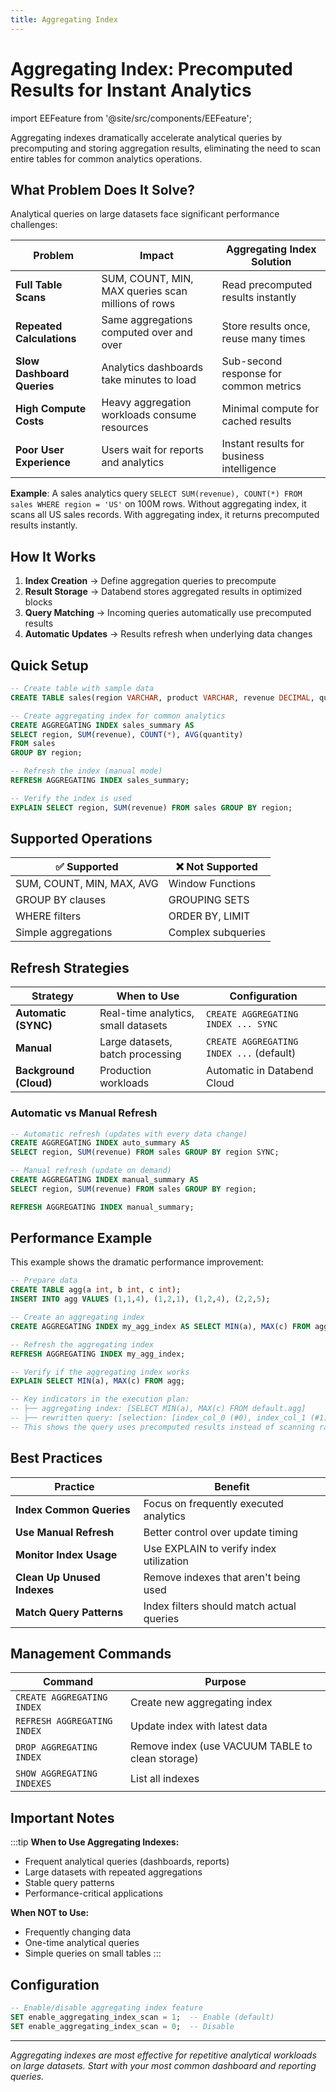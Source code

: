 ```yaml
---
title: Aggregating Index
---
```


# Aggregating Index: Precomputed Results for Instant Analytics

import EEFeature from '@site/src/components/EEFeature';

<EEFeature featureName='AGGREGATING INDEX'/>


Aggregating indexes dramatically accelerate analytical queries by precomputing and storing aggregation results, eliminating the need to scan entire tables for common analytics operations.

## What Problem Does It Solve?

Analytical queries on large datasets face significant performance challenges:

| Problem | Impact | Aggregating Index Solution |
|---------|--------|---------------------------|
| **Full Table Scans** | SUM, COUNT, MIN, MAX queries scan millions of rows | Read precomputed results instantly |
| **Repeated Calculations** | Same aggregations computed over and over | Store results once, reuse many times |
| **Slow Dashboard Queries** | Analytics dashboards take minutes to load | Sub-second response for common metrics |
| **High Compute Costs** | Heavy aggregation workloads consume resources | Minimal compute for cached results |
| **Poor User Experience** | Users wait for reports and analytics | Instant results for business intelligence |

**Example**: A sales analytics query `SELECT SUM(revenue), COUNT(*) FROM sales WHERE region = 'US'` on 100M rows. Without aggregating index, it scans all US sales records. With aggregating index, it returns precomputed results instantly.

## How It Works

1. **Index Creation** → Define aggregation queries to precompute
2. **Result Storage** → Databend stores aggregated results in optimized blocks
3. **Query Matching** → Incoming queries automatically use precomputed results
4. **Automatic Updates** → Results refresh when underlying data changes

## Quick Setup

```sql
-- Create table with sample data
CREATE TABLE sales(region VARCHAR, product VARCHAR, revenue DECIMAL, quantity INT);

-- Create aggregating index for common analytics
CREATE AGGREGATING INDEX sales_summary AS 
SELECT region, SUM(revenue), COUNT(*), AVG(quantity) 
FROM sales 
GROUP BY region;

-- Refresh the index (manual mode)
REFRESH AGGREGATING INDEX sales_summary;

-- Verify the index is used
EXPLAIN SELECT region, SUM(revenue) FROM sales GROUP BY region;
```

## Supported Operations

| ✅ Supported | ❌ Not Supported |
|-------------|-----------------|
| SUM, COUNT, MIN, MAX, AVG | Window Functions |
| GROUP BY clauses | GROUPING SETS |
| WHERE filters | ORDER BY, LIMIT |
| Simple aggregations | Complex subqueries |

## Refresh Strategies

| Strategy | When to Use | Configuration |
|----------|-------------|---------------|
| **Automatic (SYNC)** | Real-time analytics, small datasets | `CREATE AGGREGATING INDEX ... SYNC` |
| **Manual** | Large datasets, batch processing | `CREATE AGGREGATING INDEX ...` (default) |
| **Background (Cloud)** | Production workloads | Automatic in Databend Cloud |

### Automatic vs Manual Refresh

```sql
-- Automatic refresh (updates with every data change)
CREATE AGGREGATING INDEX auto_summary AS 
SELECT region, SUM(revenue) FROM sales GROUP BY region SYNC;

-- Manual refresh (update on demand)
CREATE AGGREGATING INDEX manual_summary AS 
SELECT region, SUM(revenue) FROM sales GROUP BY region;

REFRESH AGGREGATING INDEX manual_summary;
```

## Performance Example

This example shows the dramatic performance improvement:

```sql
-- Prepare data
CREATE TABLE agg(a int, b int, c int);
INSERT INTO agg VALUES (1,1,4), (1,2,1), (1,2,4), (2,2,5);

-- Create an aggregating index
CREATE AGGREGATING INDEX my_agg_index AS SELECT MIN(a), MAX(c) FROM agg;

-- Refresh the aggregating index
REFRESH AGGREGATING INDEX my_agg_index;

-- Verify if the aggregating index works
EXPLAIN SELECT MIN(a), MAX(c) FROM agg;

-- Key indicators in the execution plan:
-- ├── aggregating index: [SELECT MIN(a), MAX(c) FROM default.agg]
-- ├── rewritten query: [selection: [index_col_0 (#0), index_col_1 (#1)]]
-- This shows the query uses precomputed results instead of scanning raw data
```

## Best Practices

| Practice | Benefit |
|----------|---------|
| **Index Common Queries** | Focus on frequently executed analytics |
| **Use Manual Refresh** | Better control over update timing |
| **Monitor Index Usage** | Use EXPLAIN to verify index utilization |
| **Clean Up Unused Indexes** | Remove indexes that aren't being used |
| **Match Query Patterns** | Index filters should match actual queries |

## Management Commands

| Command | Purpose |
|---------|---------|
| `CREATE AGGREGATING INDEX` | Create new aggregating index |
| `REFRESH AGGREGATING INDEX` | Update index with latest data |
| `DROP AGGREGATING INDEX` | Remove index (use VACUUM TABLE to clean storage) |
| `SHOW AGGREGATING INDEXES` | List all indexes |

## Important Notes

:::tip
**When to Use Aggregating Indexes:**
- Frequent analytical queries (dashboards, reports)
- Large datasets with repeated aggregations
- Stable query patterns
- Performance-critical applications

**When NOT to Use:**
- Frequently changing data
- One-time analytical queries
- Simple queries on small tables
:::

## Configuration

```sql
-- Enable/disable aggregating index feature
SET enable_aggregating_index_scan = 1;  -- Enable (default)
SET enable_aggregating_index_scan = 0;  -- Disable
```

---

*Aggregating indexes are most effective for repetitive analytical workloads on large datasets. Start with your most common dashboard and reporting queries.*
